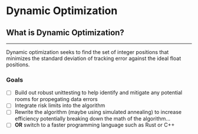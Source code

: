 # Dynamic Optimization

## What is Dynamic Optimization?
---
Dynamic optimization seeks to find the set of integer positions that minimizes the standard deviation of tracking error against the ideal float positions. 

### Goals
- [ ] Build out robust unittesting to help identify and mitigate any potential rooms for propegating data errors
- [ ] Integrate risk limits into the algorithm
- [ ] Rewrite the algorithm (maybe using simulated annealing) to increase efficiency potentially breaking down the math of the algorithm...
- [ ] **OR** switch to a faster programming language such as Rust or C++ 
